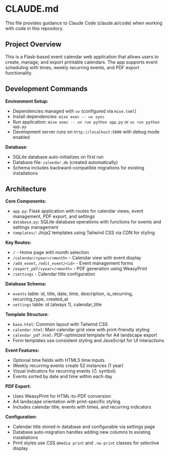 # CLAUDE.md

This file provides guidance to Claude Code (claude.ai/code) when working with code in this repository.

## Project Overview

This is a Flask-based event calendar web application that allows users to create, manage, and export printable calendars. The app supports event scheduling with times, weekly recurring events, and PDF export functionality.

## Development Commands

**Environment Setup:**
- Dependencies managed with `uv` (configured via `mise.toml`)
- Install dependencies: `mise exec -- uv sync`
- Run application: `mise exec -- uv run python app.py` or `uv run python app.py`
- Development server runs on `http://localhost:5000` with debug mode enabled

**Database:**
- SQLite database auto-initializes on first run
- Database file: `calendar.db` (created automatically)
- Schema includes backward-compatible migrations for existing installations

## Architecture

**Core Components:**
- `app.py`: Flask application with routes for calendar views, event management, PDF export, and settings
- `database.py`: SQLite database operations with functions for events and settings management
- `templates/`: Jinja2 templates using Tailwind CSS via CDN for styling

**Key Routes:**
- `/` - Home page with month selection
- `/calendar/<year>/<month>` - Calendar view with event display
- `/add_event`, `/edit_event/<id>` - Event management forms
- `/export_pdf/<year>/<month>` - PDF generation using WeasyPrint
- `/settings` - Calendar title configuration

**Database Schema:**
- `events` table: id, title, date, time, description, is_recurring, recurring_type, created_at
- `settings` table: id (always 1), calendar_title

**Template Structure:**
- `base.html`: Common layout with Tailwind CSS
- `calendar.html`: Main calendar grid view with print-friendly styling
- `calendar_pdf.html`: PDF-optimized template for A4 landscape export
- Form templates use consistent styling and JavaScript for UI interactions

**Event Features:**
- Optional time fields with HTML5 time inputs
- Weekly recurring events create 52 instances (1 year)
- Visual indicators for recurring events (↻ symbol)
- Events sorted by date and time within each day

**PDF Export:**
- Uses WeasyPrint for HTML-to-PDF conversion
- A4 landscape orientation with print-specific styling
- Includes calendar title, events with times, and recurring indicators

**Configuration:**
- Calendar title stored in database and configurable via settings page
- Database auto-migration handles adding new columns to existing installations
- Print styles use CSS `@media print` and `.no-print` classes for selective display